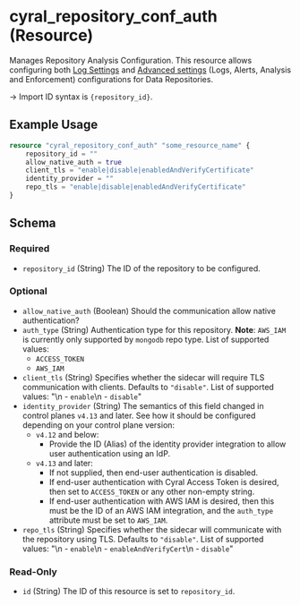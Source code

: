 # cyral_repository_conf_auth (Resource)

Manages Repository Analysis Configuration. This resource allows configuring both [Log Settings](https://cyral.com/docs/manage-repositories/repo-log-volume) and [Advanced settings](https://cyral.com/docs/manage-repositories/repo-advanced-settings) (Logs, Alerts, Analysis and Enforcement) configurations for Data Repositories.

-> Import ID syntax is `{repository_id}`.

## Example Usage

```terraform
resource "cyral_repository_conf_auth" "some_resource_name" {
    repository_id = ""
    allow_native_auth = true
    client_tls = "enable|disable|enabledAndVerifyCertificate"
    identity_provider = ""
    repo_tls = "enable|disable|enabledAndVerifyCertificate"
}
```

<!-- schema generated by tfplugindocs -->

## Schema

### Required

-   `repository_id` (String) The ID of the repository to be configured.

### Optional

-   `allow_native_auth` (Boolean) Should the communication allow native authentication?
-   `auth_type` (String) Authentication type for this repository. **Note**: `AWS_IAM` is currently only supported by `mongodb` repo type. List of supported values:
    -   `ACCESS_TOKEN`
    -   `AWS_IAM`
-   `client_tls` (String) Specifies whether the sidecar will require TLS communication with clients. Defaults to `"disable"`. List of supported values: "\n - `enable`\n - `disable`"
-   `identity_provider` (String) The semantics of this field changed in control planes `v4.13` and later. See how it should be configured depending on your control plane version:
    -   `v4.12` and below:
        -   Provide the ID (Alias) of the identity provider integration to allow user authentication using an IdP.
    -   `v4.13` and later:
        -   If not supplied, then end-user authentication is disabled.
        -   If end-user authentication with Cyral Access Token is desired, then set to `ACCESS_TOKEN` or any other non-empty string.
        -   If end-user authentication with AWS IAM is desired, then this must be the ID of an AWS IAM integration, and the `auth_type` attribute must be set to `AWS_IAM`.
-   `repo_tls` (String) Specifies whether the sidecar will communicate with the repository using TLS. Defaults to `"disable"`. List of supported values: "\n - `enable`\n - `enableAndVerifyCert`\n - `disable`"

### Read-Only

-   `id` (String) The ID of this resource is set to `repository_id`.
